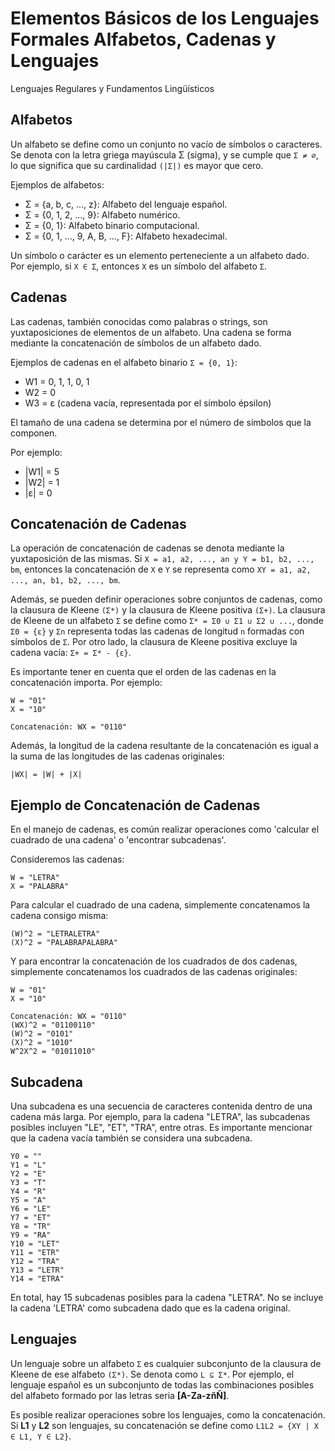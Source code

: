 # Elementos Básicos de los Lenguajes Formales Alfabetos, Cadenas y Lenguajes

Lenguajes Regulares y Fundamentos Lingüísticos

## Alfabetos

Un alfabeto se define como un conjunto no vacío de símbolos o caracteres. Se denota con la letra griega mayúscula Σ (sigma), y se cumple que `Σ ≠ ∅`, lo que significa que su cardinalidad `(|Σ|)` es mayor que cero.

Ejemplos de alfabetos:

- Σ = {a, b, c, ..., z}: Alfabeto del lenguaje español.
- Σ = {0, 1, 2, ..., 9}: Alfabeto numérico.
- Σ = {0, 1}: Alfabeto binario computacional.
- Σ = {0, 1, ..., 9, A, B, ..., F}: Alfabeto hexadecimal.

Un símbolo o carácter es un elemento perteneciente a un alfabeto dado. Por ejemplo, si `X ∈ Σ`, entonces `X` es un símbolo del alfabeto `Σ`.

## Cadenas

Las cadenas, también conocidas como palabras o strings, son yuxtaposiciones de elementos de un alfabeto. Una cadena se forma mediante la concatenación de símbolos de un alfabeto dado.

Ejemplos de cadenas en el alfabeto binario `Σ = {0, 1}`:

- W1 = 0, 1, 1, 0, 1
- W2 = 0
- W3 = ε (cadena vacía, representada por el símbolo épsilon)

El tamaño de una cadena se determina por el número de símbolos que la componen. 

Por ejemplo:

- |W1| = 5
- |W2| = 1
- |ε| = 0

## Concatenación de Cadenas

La operación de concatenación de cadenas se denota mediante la yuxtaposición de las mismas. Si `X = a1, a2, ..., an y Y = b1, b2, ..., bm`, entonces la concatenación de `X` e `Y` se representa como `XY = a1, a2, ..., an, b1, b2, ..., bm`.

Además, se pueden definir operaciones sobre conjuntos de cadenas, como la clausura de Kleene `(Σ*)` y la clausura de Kleene positiva `(Σ+)`. La clausura de Kleene de un alfabeto `Σ` se define como `Σ* = Σ0 ∪ Σ1 ∪ Σ2 ∪ ...`, donde `Σ0 = {ε}` y `Σn` representa todas las cadenas de longitud `n` formadas con símbolos de `Σ`. Por otro lado, la clausura de Kleene positiva excluye la cadena vacía: `Σ+ = Σ* - {ε}`.

Es importante tener en cuenta que el orden de las cadenas en la concatenación importa. Por ejemplo:

```plaintext
W = "01"
X = "10"

Concatenación: WX = "0110"
```

Además, la longitud de la cadena resultante de la concatenación es igual a la suma de las longitudes de las cadenas originales:

```plaintext
|WX| = |W| + |X|
```

## Ejemplo de Concatenación de Cadenas


En el manejo de cadenas, es común realizar operaciones como 'calcular el cuadrado de una cadena' o 'encontrar subcadenas'. 

Consideremos las cadenas:

```plaintext
W = "LETRA"
X = "PALABRA"
```

Para calcular el cuadrado de una cadena, simplemente concatenamos la cadena consigo misma:

```plaintext
(W)^2 = "LETRALETRA"
(X)^2 = "PALABRAPALABRA"
```

Y para encontrar la concatenación de los cuadrados de dos cadenas, simplemente concatenamos los cuadrados de las cadenas originales:

```plaintext
W = "01"
X = "10"

Concatenación: WX = "0110"
(WX)^2 = "01100110"
(W)^2 = "0101"
(X)^2 = "1010"
W^2X^2 = "01011010"
```

## Subcadena

Una subcadena es una secuencia de caracteres contenida dentro de una cadena más larga. Por ejemplo, para la cadena "LETRA", las subcadenas posibles incluyen "LE", "ET", "TRA", entre otras. Es importante mencionar que la cadena vacía también se considera una subcadena.

```plaintext
Y0 = ""
Y1 = "L"
Y2 = "E"
Y3 = "T"
Y4 = "R"
Y5 = "A"
Y6 = "LE"
Y7 = "ET"
Y8 = "TR"
Y9 = "RA"
Y10 = "LET"
Y11 = "ETR"
Y12 = "TRA"
Y13 = "LETR"
Y14 = "ETRA"
```

En total, hay 15 subcadenas posibles para la cadena "LETRA". 
No se incluye la cadena 'LETRA' como subcadena dado que es la cadena original.


## Lenguajes

Un lenguaje sobre un alfabeto `Σ` es cualquier subconjunto de la clausura de Kleene de ese alfabeto `(Σ*)`. Se denota como `L ⊆ Σ*`. Por ejemplo, el lenguaje español es un subconjunto de todas las combinaciones posibles del alfabeto formado por las letras seria **[A-Za-zñÑ]**.

Es posible realizar operaciones sobre los lenguajes, como la concatenación. Si **L1** y **L2** son lenguajes, su concatenación se define como `L1L2 = {XY | X ∈ L1, Y ∈ L2}`.

